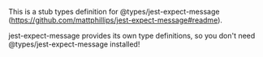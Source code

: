 This is a stub types definition for @types/jest-expect-message (https://github.com/mattphillips/jest-expect-message#readme).

jest-expect-message provides its own type definitions, so you don't need @types/jest-expect-message installed!